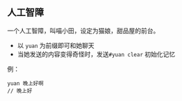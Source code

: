 ## 人工智障

一个人工智障，叫喵小田，设定为猫娘，甜品屋的前台。

- 以 `yuan` 为前缀即可和她聊天
- 当她发送的内容变得奇怪时，发送`#yuan clear` 初始化记忆


例：
```shell
yuan 晚上好啊
// 晚上好
```